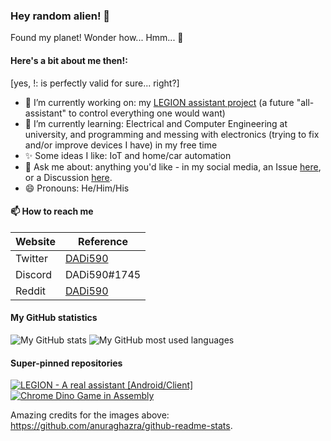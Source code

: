 ### Hey random alien! 👋

Found my planet! Wonder how... Hmm... 🤔

#### Here's a bit about me then!:

[yes, !: is perfectly valid for sure... right?]

- 🔭 I’m currently working on: my [LEGION assistant project](https://github.com/DADi590/LEGION---A-real-assistant--Android-Client) (a future "all-assistant" to control everything one would want)
- 🌱 I’m currently learning: Electrical and Computer Engineering at university, and programming and messing with electronics (trying to fix and/or improve devices I have) in my free time
- ✨ Some ideas I like: IoT and home/car automation
- 💬 Ask me about: anything you'd like - in my social media, an Issue [here](https://github.com/DADi590/DADi590/issues), or a Discussion [here](https://github.com/DADi590/DADi590/discussions).
- 😄 Pronouns: He/Him/His
<!--- 👯 I’m looking to collaborate on: ...
- 🤔 I’m looking for help with: ...
- ⚡ Fun fact: ...-->

#### 📫 How to reach me

| Website     | Reference
|-------------|----------
| Twitter     | [DADi590](https://twitter.com/DADi590)
| Discord     | DADi590#1745
| Reddit      | [DADi590](https://www.reddit.com/user/DADi590)

#### My GitHub statistics

![My GitHub stats](https://github-readme-stats.vercel.app/api?username=DADi590&show_icons=true&include_all_commits=true&theme=darcula)
![My GitHub most used languages](https://github-readme-stats.vercel.app/api/top-langs/?username=DADi590&langs_count=10&layout=compact&theme=darcula)

#### Super-pinned repositories

[![LEGION - A real assistant [Android/Client]](https://github-readme-stats.vercel.app/api/pin/?theme=darcula&username=DADi590&repo=LEGION---A-real-assistant--Android-Client)](https://github.com/DADi590/LEGION---A-real-assistant--Android-Client)
[![Chrome Dino Game in Assembly](https://github-readme-stats.vercel.app/api/pin/?theme=darcula&username=DADi590&repo=Chrome-Dino-Game-in-Assembly)](https://github.com/DADi590/Chrome-Dino-Game-in-Assembly)

Amazing credits for the images above: https://github.com/anuraghazra/github-readme-stats.
